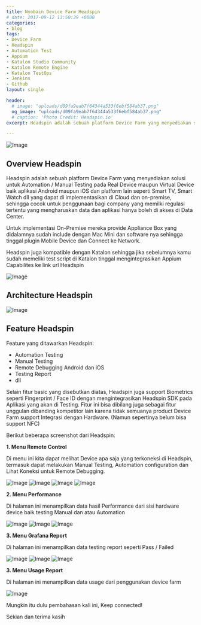 ```yaml
---
title: Nyobain Device Farm Headspin
# date: 2017-09-12 13:50:39 +0000
categories:
- blog
tags:
- Device Farm
- Headspin
- Automation Test
- Appium
- Katalon Studio Community
- Katalon Remote Engine
- Katalon TestOps
- Jenkins
- Github
layout: single

header:
  # image: "uploads/d09fa9eab7f64344a533f6ebf584ab37.png"
  og_image: "uploads/d09fa9eab7f64344a533f6ebf584ab37.png"
  # caption: 'Photo Credit: Headspin.io'
excerpt: Headspin adalah sebuah platform Device Farm yang menyediakan solusi untuk Automation / Manual Testing pada Real Device maupun Virtual Device baik aplikasi Android maupun iOS dan platform lain seperti Smart TV, Smart Watch dll.

---
```


![Image](http://res.cloudinary.com/dr15yjl8w/image/upload/v1701754147/public/nu54hcb6lkiyyesxe0zk.png)

## **Overview Headspin**

Headspin adalah sebuah platform Device Farm yang menyediakan solusi untuk Automation / Manual Testing pada Real Device maupun Virtual Device baik aplikasi Android maupun iOS dan platform lain seperti Smart TV, Smart Watch dll yang dapat di implementasikan di Cloud dan on-premise, sehingga cocok untuk penggunaan bagi company yang memilki regulasi tertentu yang mengharuskan data dan aplikasi hanya boleh di akses di Data Center.

Untuk implementasi On-Premise mereka provide Appliance Box yang didalamnya sudah include dengan Mac Mini dan software nya sehingga tinggal plugin Mobile Device dan Connect ke Network.

Headspin juga kompatible dengan Katalon sehingga jika sebelumnya kamu sudah memeliki test script di Katalon tinggal mengintegrasikan Appium Capabilites ke link url Headspin


![Image](https://api-dev.headspin.io/v0/private/onprem/pbox-rack-installation/overview-perspective.png)

## **Architecture Headspin**

![Image](https://api-dev.headspin.io/v0/private/onprem/onprem-architecture/isolatednet.png)


## **Feature Headspin**

Feature yang ditawarkan Headspin:
- Automation Testing
- Manual Testing
- Remote Debugging Android dan iOS
- Testing Report
- dll

Selain fitur basic yang disebutkan diatas, Headspin juga support Biometrics seperti Fingerprint / Face ID dengan mengintegrasikan Headspin SDK pada Aplikasi yang akan di Testing. Fitur ini bisa dibilang juga sebagai fitur unggulan dibanding kompetitor lain karena tidak semuanya product Device Farm support Integrasi dengan Hardware. (Namun sepertinya belum bisa support NFC)

Berikut beberapa screenshot dari Headspin:

**1. Menu Remote Control**

Di menu ini kita dapat melihat Device apa saja yang terkoneksi di Headspin, termasuk dapat melakukan Manual Testing, Automation configuration dan Lihat Koneksi untuk Remote Debugging.

![Image](https://res.cloudinary.com/dr15yjl8w/image/upload/v1701751231/public/i7g6rbkwuedkxwcqglnq.png)
![Image](http://res.cloudinary.com/dr15yjl8w/image/upload/v1701751407/public/eitzlysvcafz8uxbfhim.png)
![Image](http://res.cloudinary.com/dr15yjl8w/image/upload/v1701751577/public/oxwatwjl6adzjadsw6xu.png)
![Image](http://res.cloudinary.com/dr15yjl8w/image/upload/v1701751641/public/lzowb3tl0ixoml6qldtd.png)

**2. Menu Performance**

Di halaman ini menampilkan data hasil Performance dari sisi hardware device baik testing Manual dan atau Automation

![Image](http://res.cloudinary.com/dr15yjl8w/image/upload/v1701751924/public/ff7dpn3blp47bf8uikkm.png)
![Image](http://res.cloudinary.com/dr15yjl8w/image/upload/v1701752245/public/nchhtdkanzi7t9u2fn2f.png)
![Image](http://res.cloudinary.com/dr15yjl8w/image/upload/v1701752284/public/x0n6kbycjeujl1whbcvo.png)

**3. Menu Grafana Report**

Di halaman ini menampilkan data testing report seperti Pass / Failed

![Image](http://res.cloudinary.com/dr15yjl8w/image/upload/v1701752532/public/rngoswpulppjzgvvtfdk.png)
![Image](http://res.cloudinary.com/dr15yjl8w/image/upload/v1701752631/public/swxjqyvstuidf01odtrg.png)
![Image](http://res.cloudinary.com/dr15yjl8w/image/upload/v1701752717/public/twiyjdsv7rx7lcbmngfm.png)

**3. Menu Usage Report**

Di halaman ini menampilkan data usage dari penggunakan device farm

![Image](http://res.cloudinary.com/dr15yjl8w/image/upload/v1701752834/public/ozb0qdigjfkpsmdoao5n.png)

Mungkin itu dulu pembahasan kali ini, Keep connected!

Sekian dan terima kasih